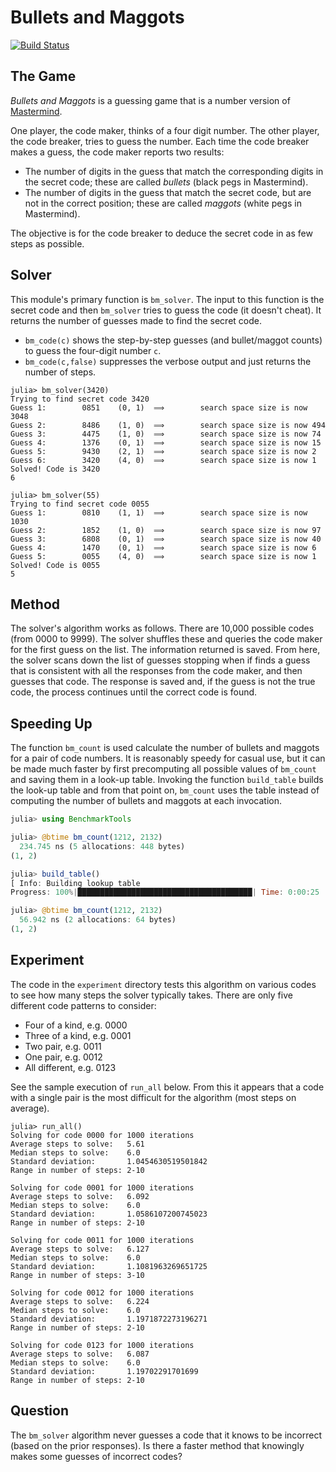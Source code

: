 # Bullets and Maggots




[![Build Status](https://travis-ci.com/scheinerman/BulletsMaggots.jl.svg?branch=master)](https://travis-ci.com/scheinerman/BulletsMaggots.jl)


## The Game

*Bullets and Maggots* is a guessing game that is a number version of 
[Mastermind](https://en.wikipedia.org/wiki/Mastermind_(board_game)).

One player, the code maker, thinks of a four digit number. The other player, the code breaker, tries to guess the number. Each time the code breaker makes a guess, the code maker reports two results:
* The number of digits in the guess that match the corresponding digits in the secret code; these are called *bullets* (black pegs in Mastermind). 
* The number of digits in the guess that match the secret code, but are not in the correct position; these are called *maggots* (white pegs in Mastermind).

The objective is for the code breaker to deduce the secret code in as few steps as possible.

## Solver

This module's primary function is `bm_solver`. The input to this function is the secret code and then `bm_solver` tries to guess the code (it doesn't cheat). It returns the number of guesses made to find the secret code.
* `bm_code(c)` shows the step-by-step guesses (and bullet/maggot counts) to guess the four-digit number `c`. 
* `bm_code(c,false)` suppresses the verbose output and just returns the number of steps. 

```
julia> bm_solver(3420)
Trying to find secret code 3420
Guess 1:        0851    (0, 1)  ⟹        search space size is now 3048
Guess 2:        8486    (1, 0)  ⟹        search space size is now 494
Guess 3:        4475    (1, 0)  ⟹        search space size is now 74
Guess 4:        1376    (0, 1)  ⟹        search space size is now 15
Guess 5:        9430    (2, 1)  ⟹        search space size is now 2
Guess 6:        3420    (4, 0)  ⟹        search space size is now 1
Solved! Code is 3420
6

julia> bm_solver(55)
Trying to find secret code 0055
Guess 1:        0810    (1, 1)  ⟹        search space size is now 1030
Guess 2:        1852    (1, 0)  ⟹        search space size is now 97
Guess 3:        6808    (0, 1)  ⟹        search space size is now 40
Guess 4:        1470    (0, 1)  ⟹        search space size is now 6
Guess 5:        0055    (4, 0)  ⟹        search space size is now 1
Solved! Code is 0055
5
```

## Method

The solver's algorithm works as follows. There are 10,000 possible codes (from 0000 to 9999). The solver shuffles these and queries the code maker for the first guess on the list. The information returned is saved. From here, the solver scans down the list of guesses stopping when if finds a guess that is consistent with all the responses from the code maker, and then guesses that code. The response is saved and, if the guess is not the true code, the process continues until the correct code is found.

## Speeding Up

The function `bm_count` is used calculate the number of bullets and maggots for a pair of code numbers. It is reasonably speedy for casual use, but it can be made much faster by first precomputing all possible values of `bm_count` and saving them in a look-up table. Invoking the function `build_table` builds the look-up table and from that point on, `bm_count` uses the table instead of computing the number of bullets and maggots at each invocation.
```julia
julia> using BenchmarkTools

julia> @btime bm_count(1212, 2132)
  234.745 ns (5 allocations: 448 bytes)
(1, 2)

julia> build_table()
[ Info: Building lookup table
Progress: 100%|███████████████████████████████████████| Time: 0:00:25

julia> @btime bm_count(1212, 2132)
  56.942 ns (2 allocations: 64 bytes)
(1, 2)
```


## Experiment

The code in the `experiment` directory tests this algorithm on various codes to see how many steps the solver typically takes. There are only five different code patterns to consider:
* Four of a kind, e.g. 0000
* Three of a kind, e.g. 0001
* Two pair, e.g. 0011
* One pair, e.g. 0012
* All different, e.g. 0123

See the sample execution of `run_all` below. From this it appears that a code with a single pair is the most difficult for the algorithm (most steps on average).

```
julia> run_all()
Solving for code 0000 for 1000 iterations
Average steps to solve:   5.61
Median steps to solve:    6.0
Standard deviation:       1.0454630519501842
Range in number of steps: 2-10

Solving for code 0001 for 1000 iterations
Average steps to solve:   6.092
Median steps to solve:    6.0
Standard deviation:       1.0586107200745023
Range in number of steps: 2-10

Solving for code 0011 for 1000 iterations
Average steps to solve:   6.127
Median steps to solve:    6.0
Standard deviation:       1.1081963269651725
Range in number of steps: 3-10

Solving for code 0012 for 1000 iterations
Average steps to solve:   6.224
Median steps to solve:    6.0
Standard deviation:       1.1971872273196271
Range in number of steps: 2-10

Solving for code 0123 for 1000 iterations
Average steps to solve:   6.087
Median steps to solve:    6.0
Standard deviation:       1.19702291701699
Range in number of steps: 2-10
```

## Question

The `bm_solver` algorithm never guesses a code that it knows to be incorrect (based on the prior responses). Is there a faster method that knowingly makes some guesses of incorrect codes?